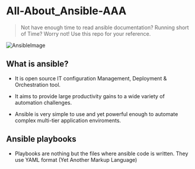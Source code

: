 # All-About_Ansible-AAA

> Not have enough time to read ansible documentation?
> Running short of Time? Worry not! Use this repo for your reference.  

![AnsibleImage](https://blog.knoldus.com/wp-content/uploads/2017/10/ansible_logo.png)

## What is ansible?

* It is open source IT configuration Management, Deployment & Orchestration tool.

* It aims to provide large productivity gains to a wide variety of automation challenges.

* Ansible is very simple to use and yet powerful enough to automate complex multi-tier application enviroments. 

## Ansible playbooks

* Playbooks are nothing but the files where ansible code is written. They use YAML format (Yet Another Markup Language)
